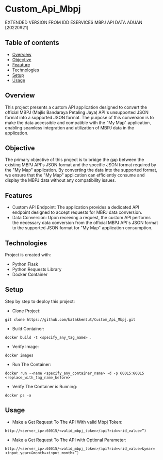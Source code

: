 # Custom_Api_Mbpj
EXTENDED VERSION FROM IDD ESERVICES MBPJ API DATA ADUAN [20220921] 

## Table of contents
* [Overview](#overview)
* [Objective](#objective)
* [Feauture](#features)
* [Technologies](#technologies)
* [Setup](#setup)
* [Usage](#usage)
  
## Overview

This project presents a custom API application designed to convert the official MBPJ (Majlis Bandaraya Petaling Jaya) API's unsupported JSON format into a supported JSON format. The purpose of this conversion is to make the data accessible and compatible with the "My Map" application, enabling seamless integration and utilization of MBPJ data in the application.

## Objective

The primary objective of this project is to bridge the gap between the existing MBPJ API's JSON format and the specific JSON format required by the "My Map" application. By converting the data into the supported format, we ensure that the "My Map" application can efficiently consume and display the MBPJ data without any compatibility issues.

## Features

* Custom API Endpoint: The application provides a dedicated API endpoint designed to accept requests for MBPJ data conversion.
* Data Conversion: Upon receiving a request, the custom API performs the necessary data conversion from the official MBPJ API's JSON format to the supported JSON format for "My Map" application consumption.
	
## Technologies
Project is created with:
* Python Flask
* Python Requests Library
* Docker Container

	
## Setup
Step by step to deploy this project:

* Clone Project:
```
git clone https://github.com/katakkentut/Custom_Api_Mbpj.git
```
* Build Container:
```
docker build -t <specify_any_tag_name> .
```
* Verify Image:
```
docker images
```
* Run The Container:
```
docker run --name <specify_any_container_name> -d -p 60015:60015 <replace_with_tag_name_before>
```
* Verify The Container is Running:
```
docker ps -a
```

## Usage
* Make a Get Request To The API With valid Mbpj Token:
```
http://<server_ip>:60015/<valid_mbpj_token>/api?rid=<rid_value>”)
```
* Make a Get Request To The API with Optional Parameter:
```
http://<server_ip>:60015/<valid_mbpj_token>/api?rid=<rid_value>&year=<input_year>&month=<input_month>”)
```
